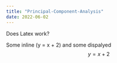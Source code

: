 ```yaml
---
title: "Principal-Component-Analysis"
date: 2022-06-02
---
```

Does Latex work? 

Some inline \(y = x + 2\) and some dispalyed $$ y = x+ 2$$
